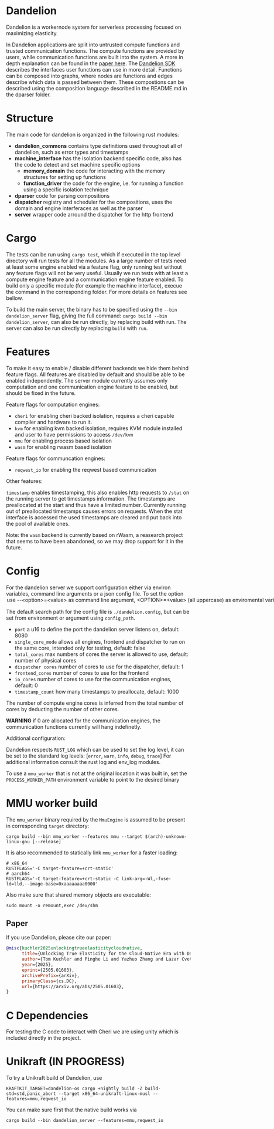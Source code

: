 # Dandelion

Dandelion is a workernode system for serverless processing focused on maximizing elasticity.

In Dandelion applications are split into untrusted compute functions and trusted communication functions.
The compute functions are provided by users, while communication functions are built into the system.
A more in depth explanation can be found in the [paper here](https://arxiv.org/abs/2505.01603).
The [Dandelion SDK](https://github.com/eth-easl/dandelionSDK) describes the interfaces user functions can use in more detail.
Functions can be composed into graphs, where nodes are functions and edges describe which data is passed between them.
These compostions can be described using the composition language described in the README.md in the dparser folder.

# Structure

The main code for dandelion is organized in the following rust modules:
- **dandelion_commons** contains type definitions used throughout all of dandelion, such as error types and timestamps
- **machine_interface** has the isolation backend specific code, also has the code to detect and set machine specific options
  - **memory_domain** the code for interacting with the memory structures for setting up functions
  - **function_driver** the code for the engine, i.e. for running a function using a specific isolation technique
- **dparser** code for parsing compositions
- **dispatcher** registry and scheduler for the compositions, uses the domain and engine interferaces as well as the parser 
- **server** wrapper code arround the dispatcher for the http frontend

# Cargo 

The tests can be run using `cargo test`, which if executed in the top level directory will run tests for all the modules.
As a large number of tests need at least some engine enabled via a feature flag, only running test without any feature flags will not be very useful.
Usually we run tests with at least a compute engine feature and a communication engine feature enabled.
To build only a specific module (for example the machine interface), execue the command in the corresponding folder.
For more details on features see bellow.

To build the main server, the binary has to be specified using the `--bin dandelion_server` flag, giving the full command:
`cargo build --bin dandelion_server`, can also be run directly, by replacing build with run.
The server can also be run directly by replacing `build` with `run`.

# Features

To make it easy to enable / disable different backends we hide them behind feature flags.
All features are disabled by default and should be able to be enabled independently.
The server module currently assumes only computation and one communication engine feature to be enabled, but should be fixed in the future.

Feature flags for computation engines:
- `cheri` for enabling cheri backed isolation, requires a cheri capable compiler and hardware to run it.
- `kvm` for enabling kvm backed isolation, requires KVM module installed and user to have permissions to access `/dev/kvm`
- `mmu` for enabling process based isolation
- `wasm` for enabling rwasm based isolation

Feature flags for communcation engines:
- `reqwest_io` for enabling the reqwest based communication

Other features:

`timestamp` enables timestamping, this also enables http requests to `/stat` on the running server to get timestamps information. The timestamps are preallocated at the start and thus have a limited number. Currently running out of preallocated timestamps causes errors on requests. When the stat interface is accessed the used timestamps are cleared and put back into the pool of available ones.

Note: the `wasm` backend is currently based on rWasm, a reasearch project that seems to have been abandoned, so we may drop support for it in the future.

# Config

For the dandelion server we support configuration either via environ variables, command line arguments or a json config file.
To set the option <option> use `--<option>=<value>` as command line argument, `<OPTION>=<value>` (all uppercase) as enviromental variable or set `<option>:<value>` in the json.

The default search path for the config file is `./dandelion.config`, but can be set from environment or argument using `config_path`.

- `port` a u16 to define the port the dandelion server listens on, default: 8080
- `single_core_mode` allows all engines, frontend and dispatcher to run on the same core, intended only for testing, default: false
- `total_cores` max numbers of cores the server is allowed to use, default: number of physical cores
- `dispatcher cores` number of cores to use for the dispatcher, default: 1
- `frontend_cores` number of cores to use for the frontend
- `io_cores` number of cores to use for the communication engines, default: 0
- `timestamp_count` how many timestamps to preallocate, default: 1000

The number of compute engine cores is inferred from the total number of cores by deducting the number of other cores.

**WARNING** if 0 are allocated for the communication engines, the communication functions currently will hang indefinetly.

Additional configuration:

Dandelion respects `RUST_LOG` which can be used to set the log level, it can be set to the standard log levels: [`error`, `warn`, `info`, `debug`, `trace`]
For additional information consult the rust log and env_log modules. 

To use a `mmu_worker` that is not at the original location it was built in, set the `PROCESS_WORKER_PATH` environment variable to point to the desired binary

# MMU worker build

The `mmu_worker` binary required by the `MmuEngine` is assumed to be present in corresponding `target` directory:
```
cargo build --bin mmu_worker --features mmu --target $(arch)-unknown-linux-gnu [--release]
```
It is also recommended to statically link `mmu_worker` for a faster loading:
```
# x86_64
RUSTFLAGS='-C target-feature=+crt-static'
# aarch64
RUSTFLAGS='-C target-feature=+crt-static -C link-arg=-Wl,-fuse-ld=lld,--image-base=0xaaaaaaaa0000'
```
Also make sure that shared memory objects are executable:
```
sudo mount -o remount,exec /dev/shm
```

## Paper
If you use Dandelion, please cite our paper:
```bibtex
@misc{kuchler2025unlockingtrueelasticitycloudnative,
      title={Unlocking True Elasticity for the Cloud-Native Era with Dandelion}, 
      author={Tom Kuchler and Pinghe Li and Yazhuo Zhang and Lazar Cvetković and Boris Goranov and Tobias Stocker and Leon Thomm and Simone Kalbermatter and Tim Notter and Andrea Lattuada and Ana Klimovic},
      year={2025},
      eprint={2505.01603},
      archivePrefix={arXiv},
      primaryClass={cs.DC},
      url={https://arxiv.org/abs/2505.01603}, 
}
```

# C Dependencies

For testing the C code to interact with Cheri we are using unity which is included directly in the project.

# Unikraft (IN PROGRESS)
To try a Unikraft build of Dandelion, use
```
KRAFTKIT_TARGET=dandelion-os cargo +nightly build -Z build-std=std,panic_abort --target x86_64-unikraft-linux-musl --features=mmu,reqwest_io
```
You can make sure first that the native build works via 
```
cargo build --bin dandelion_server --features=mmu,reqwest_io
```